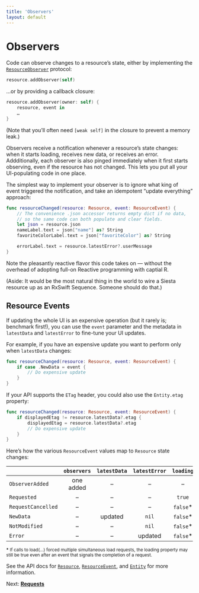 ```yaml
---
title: 'Observers'
layout: default
---
```


# Observers

Code can observe changes to a resource’s state, either by implementing the [`ResourceObserver`](https://bustoutsolutions.github.io/siesta/api/Protocols/ResourceObserver.html) protocol:

```swift
resource.addObserver(self)
```

…or by providing a callback closure:

```swift
resource.addObserver(owner: self) {
    resource, event in
    …
}
```

(Note that you’ll often need `[weak self]` in the closure to prevent a memory leak.)

Observers receive a notification whenever a resource’s state changes: when it starts loading, receives new data, or receives an error. Addditionally, each observer is also pinged immediately when it first starts observing, even if the resource has not changed. This lets you put all your UI-populating code in one place.

The simplest way to implement your observer is to ignore what king of event triggered the notification, and take an idempotent “update everything” approach:

```swift
func resourceChanged(resource: Resource, event: ResourceEvent) {
    // The convenience .json accessor returns empty dict if no data,
    // so the same code can both populate and clear fields.
    let json = resource.json
    nameLabel.text = json["name"] as? String
    favoriteColorLabel.text = json["favoriteColor"] as? String

    errorLabel.text = resource.latestError?.userMessage
}
```

Note the pleasantly reactive flavor this code takes on — without the overhead of adopting full-on Reactive programming with captial R.

(Aside: It would be the most natural thing in the world to wire a Siesta resource up as an RxSwift Sequence. Someone should do that.)

## Resource Events

If updating the whole UI is an expensive operation (but it rarely is; benchmark first!), you can use the `event` parameter and the metadata in `latestData` and `latestError` to fine-tune your UI updates.

For example, if you have an expensive update you want to perform only when `latestData` changes:

```swift
func resourceChanged(resource: Resource, event: ResourceEvent) {
    if case .NewData = event {
        // Do expensive update
    }
}
```

If your API supports the `ETag` header, you could also use the `Entity.etag` property:

```swift
func resourceChanged(resource: Resource, event: ResourceEvent) {
    if displayedEtag != resource.latestData?.etag {
        displayedEtag = resource.latestData?.etag
        // Do expensive update
    }
}
```

Here’s how the various `ResourceEvent` values map to `Resource` state changes:

|                    | `observers`    | `latestData` | `latestError` | `loading` | `timestamp` |
|:-------------------|:--------------:|:------------:|:-------------:|:---------:|:-----------:|
| `ObserverAdded`    |  one added     |  –           |  –            |  –        |  –          |
| `Requested`        |  –             |  –           |  –            | `true`    |  –          |
| `RequestCancelled` |  –             |  –           |  –            | `false`*  |  –          |
| `NewData`          |  –             |  updated     | `nil`         | `false`*  |  updated    |
| `NotModified`      |  –             |  –           | `nil`         | `false`*  |  updated    |
| `Error`            |  –             |  –           |  updated      | `false`*  |  updated    |

<small><strong>*</strong> If calls to load(...) forced multiple simultaneous load requests, the loading property may still be true even after an event that signals the completion of a request.</small>

See the API docs for [`Resource`](https://bustoutsolutions.github.io/siesta/api/Classes/Resource.html#/Observing%20Resources), [`ResourceEvent`](http://bustoutsolutions.github.io/siesta/api/Enums/ResourceEvent.html), and [`Entity`](http://bustoutsolutions.github.io/siesta/api/Structs/Entity.html) for more information.

<p class='guide-next'>Next: <strong><a href='../requests'>Requests</a></p>
